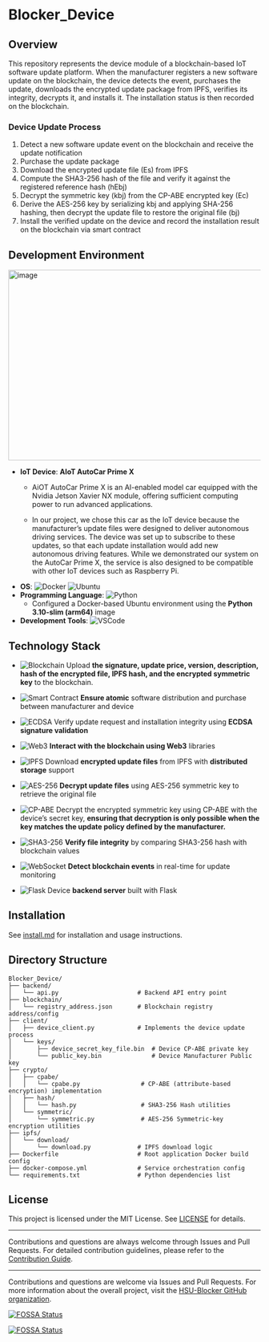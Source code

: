 # Blocker_Device  

## Overview  
This repository represents the device module of a blockchain-based IoT software update platform.
When the manufacturer registers a new software update on the blockchain, the device detects the event, purchases the update, downloads the encrypted update package from IPFS, verifies its integrity, decrypts it, and installs it. The installation status is then recorded on the blockchain.

### Device Update Process  
1. Detect a new software update event on the blockchain and receive the update notification
2. Purchase the update package
3. Download the encrypted update file (Es) from IPFS
4. Compute the SHA3-256 hash of the file and verify it against the registered reference hash (hEbj)
5. Decrypt the symmetric key (kbj) from the CP-ABE encrypted key (Ec)
6. Derive the AES-256 key by serializing kbj and applying SHA-256 hashing, then decrypt the update file to restore the original file (bj)
7. Install the verified update on the device and record the installation result on the blockchain via smart contract

## Development Environment  
<img width="742" height="380" alt="image" src="https://github.com/user-attachments/assets/8f67a5bd-9917-4593-90d0-11d954df52f7" />

- **IoT Device**: **AIoT AutoCar Prime X**
  - AiOT AutoCar Prime X is an AI-enabled model car equipped with the Nvidia Jetson Xavier NX module, offering sufficient computing power to run advanced applications.

  - In our project, we chose this car as the IoT device because the manufacturer’s update files were designed to deliver autonomous driving services. The device was set up to subscribe to these updates, so that each update installation would add new autonomous driving features. While we demonstrated our system on the AutoCar Prime X, the service is also designed to be compatible with other IoT devices such as Raspberry Pi.
- **OS**: ![Docker](https://img.shields.io/badge/Docker-2496ED?style=flat&logo=docker&logoColor=white)
 ![Ubuntu](https://img.shields.io/badge/Ubuntu-E95420?style=flat&logo=ubuntu&logoColor=white)  
- **Programming Language**: ![Python](https://img.shields.io/badge/Python_3.10--slim_(arm64)-3776AB?style=flat&logo=python&logoColor=white)  
  - Configured a Docker-based Ubuntu environment using the **Python 3.10-slim (arm64)** image  
- **Development Tools**: ![VSCode](https://img.shields.io/badge/Visual_Studio_Code-007ACC?style=flat&logo=visualstudiocode&logoColor=white)  

## Technology Stack
- ![Blockchain](https://img.shields.io/badge/Blockchain-121D33?style=flat&logo=blockchaindotcom&logoColor=white)  Upload **the signature, update price, version, description, hash of the encrypted file, IPFS hash, and the encrypted symmetric key** to the blockchain.

- ![Smart Contract](https://img.shields.io/badge/Smart_Contract-2C3E50?style=flat&logo=ethereum&logoColor=white)  **Ensure atomic** software distribution and purchase between manufacturer and device 

- ![ECDSA](https://img.shields.io/badge/ECDSA_Signature-34495E?style=flat&logo=lock&logoColor=white)  Verify update request and installation integrity using **ECDSA signature validation**  

- ![Web3](https://img.shields.io/badge/Web3-F16822?style=flat&logo=web3dotjs&logoColor=white)  **Interact with the blockchain using Web3** libraries  

- ![IPFS](https://img.shields.io/badge/IPFS_File_Download-65C2CB?style=flat&logo=ipfs&logoColor=white)  Download **encrypted update files** from IPFS with **distributed storage** support  

- ![AES-256](https://img.shields.io/badge/AES--256_Decryption-006699?style=flat&logo=databricks&logoColor=white)  **Decrypt update files** using AES-256 symmetric key to retrieve the original file  

- ![CP-ABE](https://img.shields.io/badge/CP--ABE_Key_Management-6C3483?style=flat&logo=academia&logoColor=white)  Decrypt the encrypted symmetric key using CP-ABE with the device’s secret key, **ensuring that decryption is only possible when the key matches the update policy defined by the manufacturer.**

- ![SHA3-256](https://img.shields.io/badge/SHA3--256_Hash_Verification-117A65?style=flat&logo=datadog&logoColor=white)  **Verify file integrity** by comparing SHA3-256 hash with blockchain values  

- ![WebSocket](https://img.shields.io/badge/WebSocket_Event_Listener-008080?style=flat&logo=socketdotio&logoColor=white)  **Detect blockchain events** in real-time for update monitoring  

- ![Flask](https://img.shields.io/badge/Flask_Device_Backend-000000?style=flat&logo=flask&logoColor=white)  Device **backend server** built with Flask  

## Installation
See [install.md](./install.md) for installation and usage instructions.

## Directory Structure
```
Blocker_Device/
├── backend/
│   └── api.py                      # Backend API entry point
├── blockchain/
│   └── registry_address.json       # Blockchain registry address/config
├── client/
│   ├── device_client.py            # Implements the device update process
│   └── keys/
│       ├── device_secret_key_file.bin  # Device CP-ABE private key
│       └── public_key.bin              # Device Manufacturer Public key
├── crypto/
│   ├── cpabe/
│   │   └── cpabe.py                 # CP-ABE (attribute-based encryption) implementation
│   ├── hash/
│   │   └── hash.py                  # SHA3-256 Hash utilities
│   └── symmetric/
│       └── symmetric.py             # AES-256 Symmetric-key encryption utilities
├── ipfs/
│   └── download/
│       └── download.py             # IPFS download logic
├── Dockerfile                      # Root application Docker build config
├── docker-compose.yml              # Service orchestration config
└── requirements.txt                # Python dependencies list
```

## License

This project is licensed under the MIT License. See [LICENSE](./LICENSE) for details.

---

Contributions and questions are always welcome through Issues and Pull Requests.
For detailed contribution guidelines, please refer to the [Contribution Guide](https://github.com/HSU-Blocker/Blocker_Device?tab=contributing-ov-file).

---

Contributions and questions are welcome via Issues and Pull Requests.
For more information about the overall project, visit the [HSU-Blocker GitHub organization](https://github.com/HSU-Blocker).

<p align="left">
  
[![FOSSA Status](https://app.fossa.com/api/projects/git%2Bgithub.com%2FHSU-Blocker%2FBlocker_Device.svg?type=large)](https://app.fossa.com/projects/git%2Bgithub.com%2FHSU-Blocker%2FBlocker_Device?ref=badge_large)

[![FOSSA Status](https://app.fossa.com/api/projects/git%2Bgithub.com%2FHSU-Blocker%2FBlocker_Device.svg?type=shield)](https://app.fossa.com/projects/git%2Bgithub.com%2FHSU-Blocker%2FBlocker_Device?ref=badge_shield)
</p>